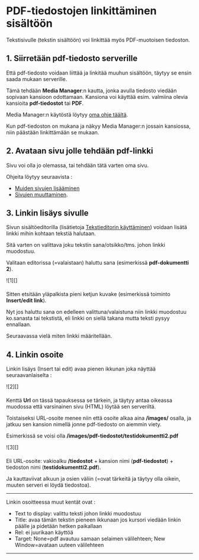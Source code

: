 # PDF-tiedostojen linkittäminen sisältöön

Tekstisivulle (tekstin sisältöön) voi linkittää myös PDF-muotoisen tiedoston.


## 1. Siirretään pdf-tiedosto serverille

Että pdf-tiedosto voidaan liittää ja linkitää muuhun sisältöön, täytyy se ensin saada mukaan serverille.

Tämä tehdään __Media Manager__:n kautta, jonka avulla tiedosto viedään sopivaan kansioon odottamaan.
Kansiona voi käyttää esim. valmiina olevia kansioita __pdf-tiedostot__ tai __PDF__.

Media Manager:n käytöstä löytyy [oma ohje täältä][11].

Kun pdf-tiedoston on mukana ja näkyy Media Manager:n jossain kansiossa, niin päästään linkittämään se mukaan.



## 2. Avataan sivu jolle tehdään pdf-linkki

Sivu voi olla jo olemassa, tai tehdään tätä varten oma sivu.

Ohjeita löytyy seuraavista :

- [Muiden sivujen lisääminen][12]
- [Sivujen muuttaminen][13].


## 3. Linkin lisäys sivulle

Sivun sisältöeditorilla (lisätietoja [Tekstieditorin käyttäminen][14]) voidaan lisätä
linkki mihin kohtaan tekstiä halutaan.

Sitä varten on valittava joku tekstin sana/otsikko/tms. johon linkki muodostuu.

Valitaan editorissa (=valaistaan) haluttu sana (esimerkissä __pdf-dokumentti 2__).


<figure class="fig-n border" style="margin:0 0 20px 0">
![1][]
</figure>

Sitten etsitään yläpalkista pieni ketjun kuvake  (esimerkissä toiminto __Insert/edit link__).

Nyt jos haluttu sana on edelleen valittuna/valaistuna niin linkki muodostuu ko.sanasta tai tekstistä, eli linkki on siellä takana mutta teksti pysyy ennallaan.

Seuraavassa vielä miten linkki määritellään.


## 4. Linkin osoite

Linkin lisäys (Insert tai edit) avaa pienen ikkunan joka näyttää seuraavanlaiselta :

<figure class="fig-n border" style="margin:0 0 20px 0">
![2][]
</figure>

Kenttä __Url__ on tässä tapauksessa se tärkein, ja täytyy antaa oikeassa muodossa että varsinainen sivu (HTML) löytää sen serveriltä.

Toistaiseksi URL-osoite menee niin että osoite alkaa aina __/images/__  osalla, ja jatkuu sen kansion nimellä jonne
pdf-tiedosto on aiemmin viety.

Esimerkissä se voisi olla __/images/pdf-tiedostot/testidokumentti2.pdf__


<figure class="fig-n border" style="margin:0 0 20px 0">
![3][]
</figure>


Eli URL-osoite: vakioalku __/tiedostot__  + kansion nimi (__pdf-tiedostot__) + tiedoston nimi (__testidokumentti2.pdf__).

Ja kauttaviivat alkuun ja osien väliin (=ovat tärkeitä ja täytyy olla oikein, muuten serveri ei löydä tiedostoa).

----

Linkin osoitteessa muut kentät ovat :

* Text to display: valittu teksti johon linkki muodostuu
* Title: avaa tämän tekstin pieneen ikkunaan jos kursori viedään linkin päälle ja pidetään hetken paikallaan
* Rel: ei juurikaan käyttöä
* Target: None=pdf avautuu samaan selaimen välilehteen; New Window=avataan uuteen välilehteen


----

[1]: kuvat/kuva170.png "Ruutumalli"
[2]: kuvat/kuva171.png "Ruutumalli"
[3]: kuvat/kuva172.png "Ruutumalli"
[11]: pages/mediatiedostot.md
[12]: pages/sivujen-lisaaminen.md
[13]: pages/sivujen-muuttaminen.md
[14]: pages/tekstieditorin-kaytto.md
